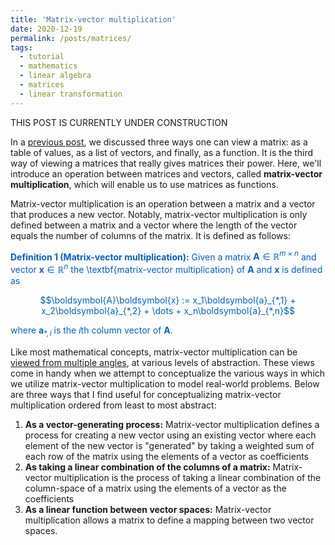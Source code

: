 ```yaml
---
title: 'Matrix-vector multiplication'
date: 2020-12-19
permalink: /posts/matrices/
tags:
  - tutorial
  - mathematics
  - linear algebra
  - matrices
  - linear transformation
---
```


THIS POST IS CURRENTLY UNDER CONSTRUCTION

In a [previous post](https://mbernste.github.io/posts/matrices/), we discussed three ways one can view a matrix: as a table of values, as a list of vectors, and finally, as a function.  It is the third way of viewing a matrices that really gives matrices their power.  Here, we'll introduce an operation between matrices and vectors, called **matrix-vector multiplication**, which will enable us to use matrices as functions. 

Matrix-vector multiplication is an operation between a matrix and a vector that produces a new vector.  Notably, matrix-vector multiplication is only defined between a matrix and a vector where the length of the vector equals the number of columns of the matrix.  It is defined as follows:

<span style="color:#0060C6">**Definition 1 (Matrix-vector multiplication):** Given a matrix $\boldsymbol{A} \in \mathbb{R}^{m \times n}$ and vector $\boldsymbol{x} \in \mathbb{R}^n$ the \textbf{matrix-vector multiplication} of $\boldsymbol{A}$ and $\boldsymbol{x}$ is defined as </span>

<center><span style="color:#0060C6">$$\boldsymbol{A}\boldsymbol{x} := x_1\boldsymbol{a}_{*,1} + x_2\boldsymbol{a}_{*,2} + \dots +  x_n\boldsymbol{a}_{*,n}$$ </span></center>

<span style="color:#0060C6">where $\boldsymbol{a}_{*,i}$ is the $i$th column vector of $\boldsymbol{A}$.</span>

Like most mathematical concepts, matrix-vector multiplication can be [viewed from multiple angles](), at various levels of abstraction. These views come in handy when we attempt to conceptualize the various ways in which we utilize matrix-vector multiplication to model real-world problems.  Below are three ways that I find useful for conceptualizing matrix-vector multiplication ordered from least to most abstract:

1. **As a vector-generating process:** Matrix-vector multiplication defines a process for creating a new vector using an existing vector where each element of the new vector is "generated" by taking a weighted sum of each row of the matrix using the elements of a vector as coefficients
2. **As taking a linear combination of the columns of a matrix:**  Matrix-vector multiplication is the process of  taking a linear combination of the column-space of a matrix using the elements of a vector as the coefficients
3. **As a linear function between vector spaces:** Matrix-vector multiplication allows a matrix to define a mapping between two vector spaces.





